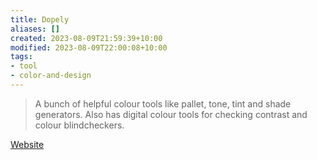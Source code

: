 ```yaml
---
title: Dopely
aliases: []
created: 2023-08-09T21:59:39+10:00
modified: 2023-08-09T22:00:08+10:00
tags:
- tool
- color-and-design
---
```


> A bunch of helpful colour tools like pallet, tone, tint and shade generators. Also has digital colour tools for checking contrast and colour blindcheckers.

[Website](https://colors.dopely.top/)